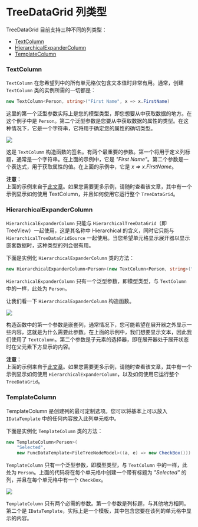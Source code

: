 # TreeDataGrid 列类型

TreeDataGrid 目前支持三种不同的列类型：

* [TextColumn](https://github.com/AvaloniaUI/Avalonia.Controls.TreeDataGrid/blob/master/src/Avalonia.Controls.TreeDataGrid/Models/TreeDataGrid/TextColumn.cs)
* [HierarchicalExpanderColumn](https://github.com/AvaloniaUI/Avalonia.Controls.TreeDataGrid/blob/master/src/Avalonia.Controls.TreeDataGrid/Models/TreeDataGrid/HierarchicalExpanderColumn.cs)
* [TemplateColumn](https://github.com/AvaloniaUI/Avalonia.Controls.TreeDataGrid/blob/master/src/Avalonia.Controls.TreeDataGrid/Models/TreeDataGrid/TemplateColumn.cs)

### TextColumn

`TextColumn` 在您希望列中的所有单元格仅包含文本值时非常有用。通常，创建 `TextColumn` 类的实例所需的一切都是：

```csharp
new TextColumn<Person, string>("First Name", x => x.FirstName)
```

这里的第一个泛型参数实际上是您的模型类型，即您想要从中获取数据的地方。在这个例子中是 `Person`。第二个泛型参数是您要从中获取数据的属性的类型。在这种情况下，它是一个字符串，它将用于确定您的属性的确切类型。

![](https://user-images.githubusercontent.com/53405089/157456551-dd394781-903a-4c7b-8874-e631e21534a1.png)

这是 `TextColumn` 构造函数的签名。有两个最重要的参数。第一个将用于定义列标题，通常是一个字符串。在上面的示例中，它是 _"First Name"_。第二个参数是一个表达式，用于获取属性的值。在上面的示例中，它是 _x => x.FirstName_。

**注意**：\
上面的示例来自于[此文章](https://github.com/AvaloniaUI/Avalonia.Controls.TreeDataGrid/blob/master/docs/get-started-flat.md)。如果您需要更多示例，请随时查看该文章，其中有一个示例显示如何使用 TextColumn，并且如何使用它运行整个 `TreeDataGrid`。

### HierarchicalExpanderColumn

`HierarchicalExpanderColumn` 只能与 `HierarchicalTreeDataGrid`（即 TreeView）一起使用，这是其名称中 Hierarchical 的含义，同时它只能与 `HierarchicalTreeDataGridSource` 一起使用。当您希望单元格显示展开器以显示嵌套数据时，这种类型的列会很有用。

下面是实例化 `HierarchicalExpanderColumn` 类的方法：

```csharp
new HierarchicalExpanderColumn<Person>(new TextColumn<Person, string>("First Name", x => x.FirstName), x => x.Children)
```

`HierarchicalExpanderColumn` 只有一个泛型参数，即模型类型，与 `TextColumn` 中的一样，此处为 `Person`。

让我们看一下 `HierarchicalExpanderColumn` 构造函数。

![](https://user-images.githubusercontent.com/53405089/157536079-fd14f1ed-0a7d-438a-abba-fd56766709a9.png)

构造函数中的第一个参数是嵌套列，通常情况下，您可能希望在展开器之外显示一些内容，这就是为什么需要此参数。在上面的示例中，我们想要显示文本，因此我们使用了 `TextColumn`。第二个参数是子元素的选择器，即在展开器处于展开状态时在父元素下方显示的内容。

**注意**：\
上面的示例来自于[此文章](https://github.com/AvaloniaUI/Avalonia.Controls.TreeDataGrid/blob/master/docs/get-started-hierarchical.md)。如果您需要更多示例，请随时查看该文章，其中有一个示例显示如何使用 `HierarchicalExpanderColumn`，以及如何使用它运行整个 `TreeDataGrid`。

### TemplateColumn

TemplateColumn 是创建列的最可定制选项。您可以将基本上可以放入 `IDataTemplate` 中的任何内容放入此列单元格中。

下面是实例化 `TemplateColumn` 类的方法：

```csharp
new TemplateColumn<Person>(
    "Selected",
    new FuncDataTemplate<FileTreeNodeModel>((a, e) => new CheckBox()))
```

`TemplateColumn` 只有一个泛型参数，即模型类型，与 `TextColumn` 中的一样，此处为 `Person`。上面的代码将在每个单元格中创建一个带有标题为 _"Selected"_ 的列，并且在每个单元格中有一个 `CheckBox`。

![](https://user-images.githubusercontent.com/53405089/157664231-8653bce9-f8d6-4fbc-8e78-e3ff93f1ace2.png)

`TemplateColumn` 只有两个必需的参数。第一个参数是列标题，与其他地方相同。第二个是 `IDataTemplate`，实际上是一个模板，其中包含您要在该列的单元格中显示的内容。
